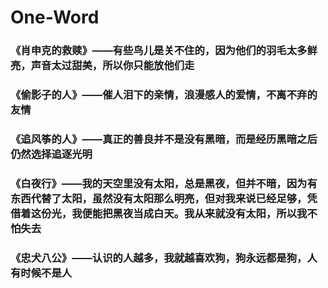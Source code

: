 # One-Word
### 《肖申克的救赎》——有些鸟儿是关不住的，因为他们的羽毛太多鲜亮，声音太过甜美，所以你只能放他们走
### 《偷影子的人》——催人泪下的亲情，浪漫感人的爱情，不离不弃的友情
### 《追风筝的人》——真正的善良并不是没有黑暗，而是经历黑暗之后仍然选择追逐光明
### 《白夜行》——我的天空里没有太阳，总是黑夜，但并不暗，因为有东西代替了太阳，虽然没有太阳那么明亮，但对我来说已经足够，凭借着这份光，我便能把黑夜当成白天。我从来就没有太阳，所以我不怕失去
### 《忠犬八公》——认识的人越多，我就越喜欢狗，狗永远都是狗，人有时候不是人
